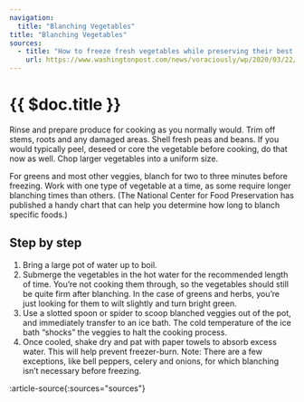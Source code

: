 ```yaml
---
navigation:
  title: "Blanching Vegetables"
title: "Blanching Vegetables"
sources:
  - title: "How to freeze fresh vegetables while preserving their best qualities"
    url: https://www.washingtonpost.com/news/voraciously/wp/2020/03/22/how-to-freeze-fresh-vegetables-while-preserving-their-best-qualities/
---
```


# {{ $doc.title }}

Rinse and prepare produce for cooking as you normally would. Trim off stems, roots and any damaged areas. Shell fresh peas and beans. If you would typically peel, deseed or core the vegetable before cooking, do that now as well. Chop larger vegetables into a uniform size.

For greens and most other veggies, blanch for two to three minutes before freezing. Work with one type of vegetable at a time, as some require longer blanching times than others. (The National Center for Food Preservation has published a handy chart that can help you determine how long to blanch specific foods.)

## Step by step
1. Bring a large pot of water up to boil.
2. Submerge the vegetables in the hot water for the recommended length of time. You’re not cooking them through, so the vegetables should still be quite firm after blanching. In the case of greens and herbs, you’re just looking for them to wilt slightly and turn bright green.
3. Use a slotted spoon or spider to scoop blanched veggies out of the pot, and immediately transfer to an ice bath. The cold temperature of the ice bath “shocks” the veggies to halt the cooking process.
4. Once cooled, shake dry and pat with paper towels to absorb excess water. This will help prevent freezer-burn.
Note: There are a few exceptions, like bell peppers, celery and onions, for which blanching isn’t necessary before freezing.

:article-source{:sources="sources"}
